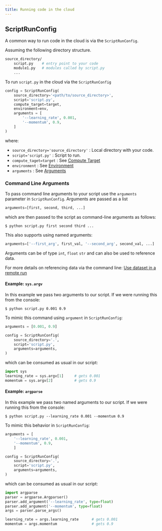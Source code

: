 ```yaml
---
title: Running code in the cloud
---
```


## ScriptRunConfig

A common way to run code in the cloud is via the `ScriptRunConfig`.

Assuming the following directory structure.

```bash
source_directory/
    script.py    # entry point to your code
    module1.py   # modules called by script.py     
    ...
```

To run `script.py` in the cloud via the `ScriptRunConfig`

```python
config = ScriptRunConfig(
    source_directory='<path/to/source_directory>',
    script='script.py',
    compute_target=target,
    environment=env,
    arguments = [
        '--learning_rate', 0.001,
        '--momentum', 0.9,
    ]
)
```

where:

- `source_directory='source_directory'` : Local directory with your code.
- `script='script.py'` : Script to run.
- `compute_taget=target` : See [Compute Target](copute-target)
- `environment` : See [Environment](environment)
- `arguments` : See [Arguments](#command-line-arguments)

### Command Line Arguments

To pass command line arguments to your script use the `arguments` parameter in `ScriptRunConfig`.
Arguments are passed as a list

```python
arguments=[first, second, third, ...]
```

which are then passed to the script as command-line arguments as follows:

```console
$ python script.py first second third ...
```

This also supports using named arguments:

```python
arguments=['--first_arg', first_val, '--second_arg', second_val, ...]
```

Arguments can be of type `int`, `float` `str` and can also be used to reference data.

For more details on referencing data via the command line: [Use dataset in a remote run](dataset#use-dataset-in-a-remote-run)

#### Example: `sys.argv`

In this example we pass two arguments to our script. If we were running this from the
console:

```console title="console"
$ python script.py 0.001 0.9
```

To mimic this command using `argument` in `ScriptRunConfig`:

```python title="run.py"
arguments = [0.001, 0.9]

config = ScriptRunConfig(
    source_directory='.',
    script='script.py',
    arguments=arguments,
)
```

which can be consumed as usual in our script:

```python title="script.py"
import sys
learning_rate = sys.argv[1]     # gets 0.001
momentum = sys.argv[2]          # gets 0.9
```

#### Example: `argparse`

In this example we pass two named arguments to our script. If we were running this from the
console:

```console title="console"
$ python script.py --learning_rate 0.001 --momentum 0.9
```

To mimic this behavior in `ScriptRunConfig`:

```python title="run.py"
arguments = [
    '--learning_rate', 0.001, 
    '--momentum', 0.9,
    ]

config = ScriptRunConfig(
    source_directory='.',
    script='script.py',
    arguments=arguments,
)
```

which can be consumed as usual in our script:

```python title="script.py"
import argparse
parser = argparse.Argparser()
parser.add_argument('--learning_rate', type=float)
parser.add_argument('--momentum', type=float)
args = parser.parse_args()

learning_rate = args.learning_rate      # gets 0.001
momentum = args.momentum                # gets 0.9
```